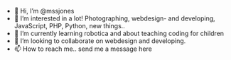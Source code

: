 - 👋 Hi, I’m @mssjones
- 👀 I’m interested in a lot! Photographing, webdesign- and developing, JavaScript, PHP, Python, new things..
- 🌱 I’m currently learning robotica and about teaching coding for children
- 💞️ I’m looking to collaborate on webdesign and developing.
- 📫 How to reach me.. send me a message here

<!---
mssjones/mssjones is a ✨ special ✨ repository because its `README.md` (this file) appears on your GitHub profile.
You can click the Preview link to take a look at your changes.
--->
